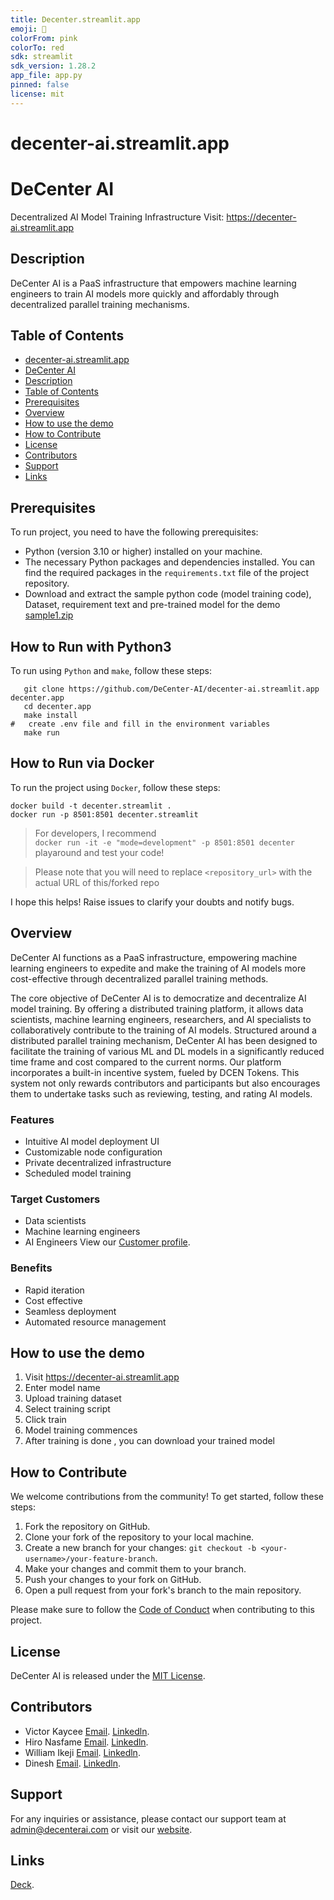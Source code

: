 ```yaml
---
title: Decenter.streamlit.app
emoji: 🏢
colorFrom: pink
colorTo: red
sdk: streamlit
sdk_version: 1.28.2
app_file: app.py
pinned: false
license: mit
---
```



# decenter-ai.streamlit.app

# DeCenter AI

Decentralized AI Model Training Infrastructure
Visit: https://decenter-ai.streamlit.app

## Description

DeCenter AI is a PaaS infrastructure that empowers machine learning engineers to train AI models more quickly and
affordably through decentralized parallel training mechanisms.

## Table of Contents

- [decenter-ai.streamlit.app](#decenter-aistreamlitapp)
- [DeCenter AI](#decenter-ai)
- [Description](#description)
- [Table of Contents](#table-of-contents)
- [Prerequisites](#prerequisites)
- [Overview](#overview)
- [How to use the demo](#how-to-use-the-demo)
- [How to Contribute](#how-to-contribute)
- [License](#license)
- [Contributors](#contributors)
- [Support](#support)
- [Links](#links)

## Prerequisites

To run project, you need to have the following prerequisites:

- Python (version 3.10 or higher) installed on your machine.
- The necessary Python packages and dependencies installed. You can find the required packages in the `requirements.txt`
  file of the project repository.
- Download and extract the sample python code (model training code), Dataset, requirement text and pre-trained model for
  the demo [sample1.zip](https://github.com/DeCenter-AI/decenter-ai.streamlit.app//files/12517829/sample1.zip)

## How to Run with Python3

To run using `Python` and `make`, follow these steps:

```shell
   git clone https://github.com/DeCenter-AI/decenter-ai.streamlit.app decenter.app
   cd decenter.app
   make install
#   create .env file and fill in the environment variables
   make run
```

## How to Run via Docker

To run the project using `Docker`, follow these steps:

```shell
docker build -t decenter.streamlit .
docker run -p 8501:8501 decenter.streamlit
```

> For developers,
> I recommend <br>
> ```docker run -it -e "mode=development" -p 8501:8501 decenter``` <br>
> playaround and test your code!


> Please note that you will need to replace `<repository_url>` with the actual URL of this/forked repo

I hope this helps! Raise issues to clarify your doubts and notify bugs.

## Overview

DeCenter AI functions as a PaaS infrastructure, empowering machine learning engineers to expedite and make the training
of AI models more cost-effective through decentralized parallel training methods.

The core objective of DeCenter AI is to democratize and decentralize AI model training. By offering a distributed
training platform, it allows data scientists, machine learning engineers, researchers, and AI specialists to
collaboratively contribute to the training of AI models. Structured around a distributed parallel training mechanism,
DeCenter AI has been designed to facilitate the training of various ML and DL models in a significantly reduced time
frame and cost compared to the current norms.
Our platform incorporates a built-in incentive system, fueled by DCEN Tokens. This system not only rewards contributors
and participants but also encourages them to undertake tasks such as reviewing, testing, and rating AI models.

### Features

- Intuitive AI model deployment UI
- Customizable node configuration
- Private decentralized infrastructure
- Scheduled model training

### Target Customers

- Data scientists
- Machine learning engineers
- AI Engineers
  View
  our [Customer profile](https://www.canva.com/design/DAFri_nB4wo/eI4WrI2aQGyfy6T1bx4ZTQ/view?utm_content=DAFri_nB4wo&utm_campaign=designshare&utm_medium=link&utm_source=publishsharelink).

### Benefits

- Rapid iteration
- Cost effective
- Seamless deployment
- Automated resource management


## How to use the demo

1. Visit https://decenter-ai.streamlit.app
2. Enter model name
3. Upload training dataset
4. Select training script
5. Click train
6. Model training commences
7. After training is done , you can download your trained model

## How to Contribute

We welcome contributions from the community! To get started, follow these steps:

1. Fork the repository on GitHub.
2. Clone your fork of the repository to your local machine.
3. Create a new branch for your changes: `git checkout -b <your-username>/your-feature-branch`.
4. Make your changes and commit them to your branch.
5. Push your changes to your fork on GitHub.
6. Open a pull request from your fork's branch to the main repository.

Please make sure to follow the [Code of Conduct](./CODE_OF_CONDUCT.md) when contributing to this project.

## License

DeCenter AI is released under the [MIT License](https://opensource.org/licenses/MIT).

## Contributors

- Victor Kaycee [Email](victorkaycee17@gmail.com).  [Linkedln](https://www.linkedin.com/in/victor-kaycee).
- Hiro Nasfame [Email](laciferin@gmail.com).  [Linkedln](http://linkedin.com/in/laciferin/).
- William Ikeji  [Email](williamikeji@gmail.com).  [Linkedln](https://www.linkedin.com/in/codypharm/).
- Dinesh  [Email](dineshjnld22@gmail.com).  [Linkedln](https://www.linkedin.com/in/-dinesh-7a83b2241).


## Support

For any inquiries or assistance, please contact our support team at admin@decenterai.com or visit
our [website](https://decenterai.com/).

## Links

[Deck](https://bit.ly/decenterai).
